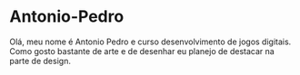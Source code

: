 # Antonio-Pedro

Olá, meu nome é Antonio Pedro e curso desenvolvimento de jogos digitais. Como gosto bastante de arte e de desenhar eu planejo de destacar na parte de design.  
